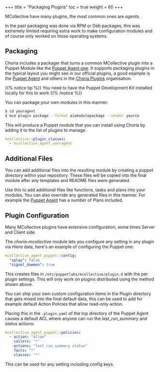 +++
title = "Packaging Plugins"
toc = true
weight = 60
+++

MCollective have many plugins, the most common ones are _agents_.

In the past packaging was done via RPM or Deb packages, this was extremely limited requiring extra work to make configuration modules and of course only worked on those operating systems.

## Packaging

Choria includes a packager that turns a common MCollective plugin into a Puppet Module like the [Puppet Agent one](https://forge.puppet.com/choria/mcollective_agent_puppet).  It supports packaging plugins in the typical layout you might see in our official plugins, a good example is the [Puppet Agent](https://github.com/choria-plugins/puppet-agent) and others in the [Choria Plugins](https://github.com/choria-plugins/) organisation.

{{% notice tip %}}
You need to have the Puppet Development Kit installed locally for this to work
{{% /notice %}}

You can package your own modules in this manner:

```bash
$ cd youragent
$ mco plugin package --format aiomodulepackage --vendor yourco
```

This will produce a Puppet module that you can install using Choria by adding it to the list of plugins to manage:

```yaml
mcollective::plugin_classes:
  - mcollective_agent_youragent
```

## Additional Files

You can add additional files into the resulting module by creating a *puppet* directory within your repository.  These files will be copied into the final module after any templates and README files were generated.

Use this to add additional files like functions, tasks and plans into your modules.  You can also override any generated files in this manner. For example the [Puppet Agent](https://github.com/choria-plugins/puppet-agent/tree/master/puppet) has a number of Plans included.

## Plugin Configuration

Many MCollective plugins have extensive configuration, some times Server and Client side.

The _choria-mcollective_ module lets you configure any setting in any plugin via _Hiera_ data, here's an example of configuring the Puppet one:

```yaml
mcollective_agent_puppet::config:
  "splay": false
  "signal_daemon": true
```

This creates files in `/etc/puppetlabs/mcollective/plugin.d` with the per plugin settings.  This will only work on plugins distributed using the method shown above.

You can ship your own custom configuration items in the Plugin directory that gets mixed into the final default data, this can be used to add for example default Action Policies that allow read-only action.

Placing this in the `.plugin.yaml` of the top directory of the Puppet Agent causes a default ACL where anyone can run the *last_run_summary* and *status* actions:

```yaml
mcollective_agent_puppet::policies:
  - action: "allow"
    callers: "*"
    actions: "last_run_summary status"
    facts: "*"
    classes: "*"
```

This can be used for any setting including config keys.
